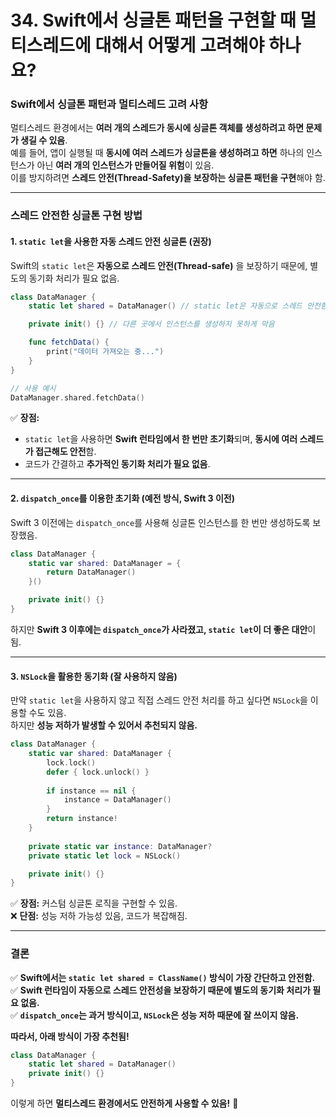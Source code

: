 #  34. Swift에서 싱글톤 패턴을 구현할 때 멀티스레드에 대해서 어떻게 고려해야 하나요?

### **Swift에서 싱글톤 패턴과 멀티스레드 고려 사항**  

멀티스레드 환경에서는 **여러 개의 스레드가 동시에 싱글톤 객체를 생성하려고 하면 문제가 생길 수 있음**.  
예를 들어, 앱이 실행될 때 **동시에 여러 스레드가 싱글톤을 생성하려고 하면** 하나의 인스턴스가 아닌 **여러 개의 인스턴스가 만들어질 위험**이 있음.  
이를 방지하려면 **스레드 안전(Thread-Safety)을 보장하는 싱글톤 패턴을 구현**해야 함.

---

### **스레드 안전한 싱글톤 구현 방법**  

#### **1. `static let`을 사용한 자동 스레드 안전 싱글톤 (권장)**
Swift의 `static let`은 **자동으로 스레드 안전(Thread-safe)** 을 보장하기 때문에, 별도의 동기화 처리가 필요 없음.
```swift
class DataManager {
    static let shared = DataManager() // static let은 자동으로 스레드 안전함

    private init() {} // 다른 곳에서 인스턴스를 생성하지 못하게 막음

    func fetchData() {
        print("데이터 가져오는 중...")
    }
}

// 사용 예시
DataManager.shared.fetchData()
```
✅ **장점:**  
- `static let`을 사용하면 **Swift 런타임에서 한 번만 초기화**되며, **동시에 여러 스레드가 접근해도 안전**함.  
- 코드가 간결하고 **추가적인 동기화 처리가 필요 없음**.  

---

#### **2. `dispatch_once`를 이용한 초기화 (예전 방식, Swift 3 이전)**
Swift 3 이전에는 `dispatch_once`를 사용해 싱글톤 인스턴스를 한 번만 생성하도록 보장했음.
```swift
class DataManager {
    static var shared: DataManager = {
        return DataManager()
    }()

    private init() {}
}
```
하지만 **Swift 3 이후에는 `dispatch_once`가 사라졌고, `static let`이 더 좋은 대안**이 됨.

---

#### **3. `NSLock`을 활용한 동기화 (잘 사용하지 않음)**
만약 `static let`을 사용하지 않고 직접 스레드 안전 처리를 하고 싶다면 `NSLock`을 이용할 수도 있음.  
하지만 **성능 저하가 발생할 수 있어서 추천되지 않음.**
```swift
class DataManager {
    static var shared: DataManager {
        lock.lock()
        defer { lock.unlock() }
        
        if instance == nil {
            instance = DataManager()
        }
        return instance!
    }
    
    private static var instance: DataManager?
    private static let lock = NSLock()

    private init() {}
}
```
✅ **장점:** 커스텀 싱글톤 로직을 구현할 수 있음.  
❌ **단점:** 성능 저하 가능성 있음, 코드가 복잡해짐.  

---

### **결론**
✅ **Swift에서는 `static let shared = ClassName()` 방식이 가장 간단하고 안전함.**  
✅ **Swift 런타임이 자동으로 스레드 안전성을 보장하기 때문에 별도의 동기화 처리가 필요 없음.**  
✅ **`dispatch_once`는 과거 방식이고, `NSLock`은 성능 저하 때문에 잘 쓰이지 않음.**  

**따라서, 아래 방식이 가장 추천됨!**  
```swift
class DataManager {
    static let shared = DataManager()
    private init() {}
}
```
이렇게 하면 **멀티스레드 환경에서도 안전하게 사용할 수 있음!** 🚀
